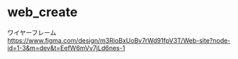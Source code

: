 # web_create

ワイヤーフレーム
https://www.figma.com/design/m3RioBxUoBv7rWd91fpV3T/Web-site?node-id=1-3&m=dev&t=EefW6mVv7jLd6nes-1
